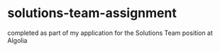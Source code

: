 # solutions-team-assignment
completed as part of my application for the Solutions Team position at Algolia
